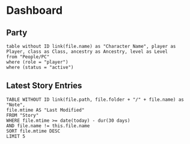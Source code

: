 # Dashboard

## Party
```dataview
table without ID link(file.name) as "Character Name", player as Player, class as Class, ancestry as Ancestry, level as Level
from "People/PC"
where (role = "player")
where (status = "active")
```

## Latest Story Entries
```dataview
TABLE WITHOUT ID link(file.path, file.folder + "/" + file.name) as "Note",
file.mtime AS "Last Modified"
FROM "Story"
WHERE file.mtime >= date(today) - dur(30 days)
AND file.name != this.file.name
SORT file.mtime DESC
LIMIT 5
```